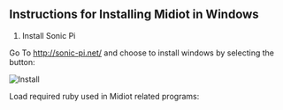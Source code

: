 ## Instructions for Installing Midiot in Windows

1) Install Sonic Pi 

Go To http://sonic-pi.net/ and choose to install windows by selecting the button:

![Install](https://github.com/mojoD/midiloops/blob/master/zzz%20-%20sonicpiload1.png)



Load required ruby used in Midiot related programs:


